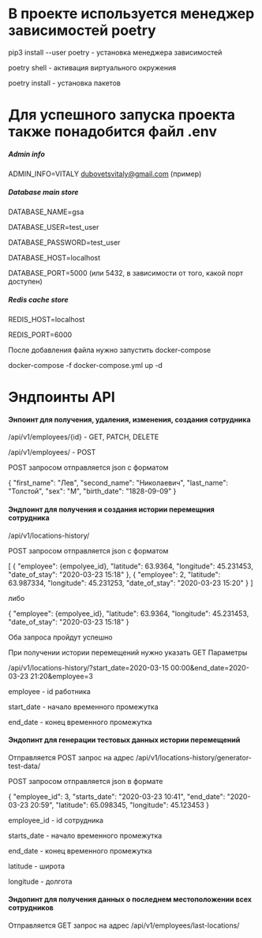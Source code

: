 # В проекте используется менеджер зависимостей poetry

pip3 install --user poetry - установка менеджера зависимостей

poetry shell - активация виртуального окружения

poetry install - установка пакетов

# Для успешного запуска проекта также понадобится файл .env

##### Admin info
ADMIN_INFO=VITALY dubovetsvitaly@gmail.com (пример)

##### Database main store

DATABASE_NAME=gsa

DATABASE_USER=test_user

DATABASE_PASSWORD=test_user

DATABASE_HOST=localhost

DATABASE_PORT=5000 (или 5432, в зависимости от того, какой порт доступен)

##### Redis cache store

REDIS_HOST=localhost

REDIS_PORT=6000

После добавления файла нужно запустить docker-compose

docker-compose -f docker-compose.yml up -d

# Эндпоинты API

#### Энпоинт для получения, удаления, изменения, создания сотрудника

/api/v1/employees/{id} - GET, PATCH, DELETE

/api/v1/employees/ - POST

POST запросом отправляется json c форматом 

{
	"first_name": "Лев",
	"second_name": "Николаевич",
	"last_name": "Толстой",
	"sex": "М",
	"birth_date": "1828-09-09"
}

#### Эндпоинт для получения и создания истории перемещния сотрудника

/api/v1/locations-history/

POST запросом отправляется json c форматом 

[
	{
		"employee": {empolyee_id},
		"latitude": 63.9364,
		"longitude": 45.231453,
		"date_of_stay": "2020-03-23 15:18" 
	},
	{
		"employee": 2,
		"latitude": 63.987334,
		"longitude": 45.231253,
		"date_of_stay": "2020-03-23 15:20"
	}
]

либо
 
{
    "employee": {empolyee_id},
    "latitude": 63.9364,
    "longitude": 45.231453,
    "date_of_stay": "2020-03-23 15:18" 
}

Оба запроса пройдут успешно

При получении истории перемещений нужно указать GET Параметры

/api/v1/locations-history/?start_date=2020-03-15 00:00&end_date=2020-03-23 21:20&employee=3

employee - id работника

start_date - начало временного промежутка

end_date - конец временного промежутка

#### Эндопинт для генерации тестовых данных истории перемещений

Отправляется POST запрос на адрес /api/v1/locations-history/generator-test-data/

POST запросом отправляется json в формате 

{
	"employee_id": 3,
	"starts_date": "2020-03-23 10:41",
	"end_date": "2020-03-23 20:59",
	"latitude": 65.098345,
	"longitude": 45.123453
}

employee_id - id сотрудника

starts_date - начало временного промежутка

end_date - конец временного промежутка

latitude - широта

longitude - долгота

#### Эндопинт для получения данных о последнем местоположении всех сотрудников

Отправляется GET запрос на адрес /api/v1/employees/last-locations/



